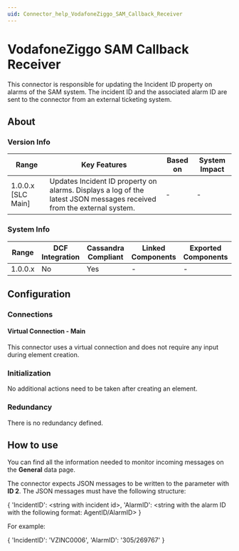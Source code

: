 ```yaml
---
uid: Connector_help_VodafoneZiggo_SAM_Callback_Receiver
---
```


# VodafoneZiggo SAM Callback Receiver

This connector is responsible for updating the Incident ID property on alarms of the SAM system. The incident ID and the associated alarm ID are sent to the connector from an external ticketing system.

## About

### Version Info

| **Range**            | **Key Features**                                                                                                      | **Based on** | **System Impact** |
|----------------------|-----------------------------------------------------------------------------------------------------------------------|--------------|-------------------|
| 1.0.0.x \[SLC Main\] | Updates Incident ID property on alarms. Displays a log of the latest JSON messages received from the external system. | \-           | \-                |

### System Info

| **Range** | **DCF Integration** | **Cassandra Compliant** | **Linked Components** | **Exported Components** |
|-----------|---------------------|-------------------------|-----------------------|-------------------------|
| 1.0.0.x   | No                  | Yes                     | \-                    | \-                      |

## Configuration

### Connections

#### Virtual Connection - Main

This connector uses a virtual connection and does not require any input during element creation.

### Initialization

No additional actions need to be taken after creating an element.

### Redundancy

There is no redundancy defined.

## How to use

You can find all the information needed to monitor incoming messages on the **General** data page.

The connector expects JSON messages to be written to the parameter with **ID 2**. The JSON messages must have the following structure:

{
'IncidentID': \<string with incident id\>,
'AlarmID': \<string with the alarm ID with the following format: AgentID/AlarmID\>
}

For example:

{
'IncidentID': 'VZINC0006',
'AlarmID': '305/269767'
}
